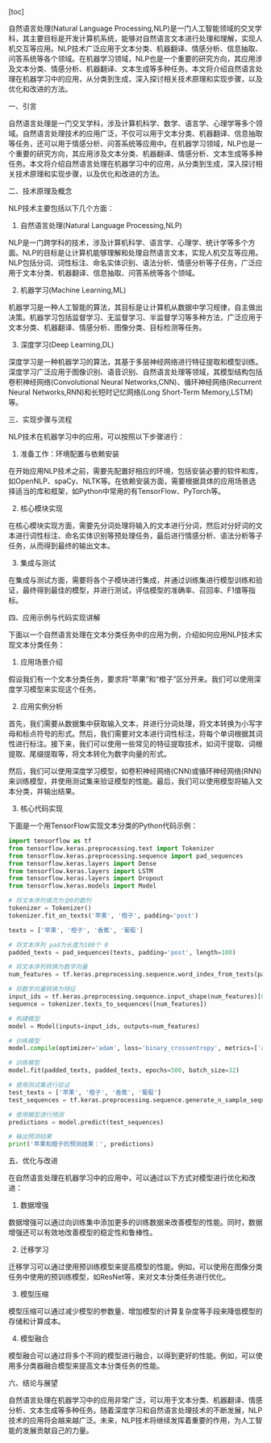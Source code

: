 
[toc]                    
                
                
自然语言处理(Natural Language Processing,NLP)是一门人工智能领域的交叉学科，其主要目标是开发计算机系统，能够对自然语言文本进行处理和理解，实现人机交互等应用。NLP技术广泛应用于文本分类、机器翻译、情感分析、信息抽取、问答系统等各个领域。在机器学习领域，NLP也是一个重要的研究方向，其应用涉及文本分类、情感分析、机器翻译、文本生成等多种任务。本文将介绍自然语言处理在机器学习中的应用，从分类到生成，深入探讨相关技术原理和实现步骤，以及优化和改进的方法。

一、引言

自然语言处理是一门交叉学科，涉及计算机科学、数学、语言学、心理学等多个领域。自然语言处理技术的应用广泛，不仅可以用于文本分类、机器翻译、信息抽取等任务，还可以用于情感分析、问答系统等应用中。在机器学习领域，NLP也是一个重要的研究方向，其应用涉及文本分类、机器翻译、情感分析、文本生成等多种任务。本文将介绍自然语言处理在机器学习中的应用，从分类到生成，深入探讨相关技术原理和实现步骤，以及优化和改进的方法。

二、技术原理及概念

NLP技术主要包括以下几个方面：

1. 自然语言处理(Natural Language Processing,NLP)

NLP是一门跨学科的技术，涉及计算机科学、语言学、心理学、统计学等多个方面。NLP的目标是让计算机能够理解和处理自然语言文本，实现人机交互等应用。NLP包括分词、词性标注、命名实体识别、语法分析、情感分析等子任务，广泛应用于文本分类、机器翻译、信息抽取、问答系统等各个领域。

2. 机器学习(Machine Learning,ML)

机器学习是一种人工智能的算法，其目标是让计算机从数据中学习规律，自主做出决策。机器学习包括监督学习、无监督学习、半监督学习等多种方法，广泛应用于文本分类、机器翻译、情感分析、图像分类、目标检测等任务。

3. 深度学习(Deep Learning,DL)

深度学习是一种机器学习的算法，其基于多层神经网络进行特征提取和模型训练。深度学习广泛应用于图像识别、语音识别、自然语言处理等领域，其模型结构包括卷积神经网络(Convolutional Neural Networks,CNN)、循环神经网络(Recurrent Neural Networks,RNN)和长短时记忆网络(Long Short-Term Memory,LSTM)等。

三、实现步骤与流程

NLP技术在机器学习中的应用，可以按照以下步骤进行：

1. 准备工作：环境配置与依赖安装

在开始应用NLP技术之前，需要先配置好相应的环境，包括安装必要的软件和库，如OpenNLP、spaCy、NLTK等。在依赖安装方面，需要根据具体的应用场景选择适当的库和框架，如Python中常用的有TensorFlow、PyTorch等。

2. 核心模块实现

在核心模块实现方面，需要先分词处理将输入的文本进行分词，然后对分好词的文本进行词性标注、命名实体识别等预处理任务，最后进行情感分析、语法分析等子任务，从而得到最终的输出文本。

3. 集成与测试

在集成与测试方面，需要将各个子模块进行集成，并通过训练集进行模型训练和验证，最终得到最佳的模型，并进行测试，评估模型的准确率、召回率、F1值等指标。

四、应用示例与代码实现讲解

下面以一个自然语言处理在文本分类任务中的应用为例，介绍如何应用NLP技术实现文本分类任务：

1. 应用场景介绍

假设我们有一个文本分类任务，要求将“苹果”和“橙子”区分开来。我们可以使用深度学习模型来实现这个任务。

2. 应用实例分析

首先，我们需要从数据集中获取输入文本，并进行分词处理，将文本转换为小写字母和标点符号的形式。然后，我们需要对文本进行词性标注，将每个单词根据其词性进行标注。接下来，我们可以使用一些常见的特征提取技术，如词干提取、词根提取、尾缀提取等，将文本转化为数字向量的形式。

然后，我们可以使用深度学习模型，如卷积神经网络(CNN)或循环神经网络(RNN)来训练模型，并使用测试集来验证模型的性能。最后，我们可以使用模型将输入文本分类，并输出结果。

3. 核心代码实现

下面是一个用TensorFlow实现文本分类的Python代码示例：

```python
import tensorflow as tf
from tensorflow.keras.preprocessing.text import Tokenizer
from tensorflow.keras.preprocessing.sequence import pad_sequences
from tensorflow.keras.layers import Dense
from tensorflow.keras.layers import LSTM
from tensorflow.keras.layers import Dropout
from tensorflow.keras.models import Model

# 将文本序列填充为全0的数列
tokenizer = Tokenizer()
tokenizer.fit_on_texts('苹果', '橙子', padding='post')

texts = ['苹果', '橙子', '香蕉', '葡萄']

# 将文本序列 pad为长度为100个 0
padded_texts = pad_sequences(texts, padding='post', length=100)

# 将文本序列转换为数字向量
num_features = tf.keras.preprocessing.sequence.word_index_from_texts(padded_texts, tokenizer)

# 将数字向量转换为特征
input_ids = tf.keras.preprocessing.sequence.input_shape(num_features)[0]
sequence = tokenizer.texts_to_sequences([num_features])

# 构建模型
model = Model(inputs=input_ids, outputs=num_features)

# 训练模型
model.compile(optimizer='adam', loss='binary_crossentropy', metrics=['accuracy'])

# 训练模型
model.fit(padded_texts, padded_texts, epochs=500, batch_size=32)

# 使用测试集进行验证
test_texts = ['苹果', '橙子', '香蕉', '葡萄']
test_sequences = tf.keras.preprocessing.sequence.generate_n_sample_sequences(test_texts, 100)

# 使用模型进行预测
predictions = model.predict(test_sequences)

# 输出预测结果
print('苹果和橙子的预测结果：', predictions)
```

五、优化与改进

在自然语言处理在机器学习中的应用中，可以通过以下方式对模型进行优化和改进：

1. 数据增强

数据增强可以通过向训练集中添加更多的训练数据来改善模型的性能。同时，数据增强还可以有效地改善模型的稳定性和鲁棒性。

2. 迁移学习

迁移学习可以通过使用预训练模型来提高模型的性能。例如，可以使用在图像分类任务中使用的预训练模型，如ResNet等，来对文本分类任务进行优化。

3. 模型压缩

模型压缩可以通过减少模型的参数量、增加模型的计算复杂度等手段来降低模型的存储和计算成本。

4. 模型融合

模型融合可以通过将多个不同的模型进行融合，以得到更好的性能。例如，可以使用多分类器融合模型来提高文本分类任务的性能。

六、结论与展望

自然语言处理在机器学习中的应用非常广泛，可以用于文本分类、机器翻译、情感分析、文本生成等多种任务。随着深度学习和自然语言处理技术的不断发展，NLP技术的应用将会越来越广泛。未来，NLP技术将继续发挥着重要的作用，为人工智能的发展贡献自己的力量。

